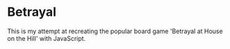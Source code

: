 # Betrayal

This is my attempt at recreating the popular board game 'Betrayal at House on the Hill' with JavaScript.